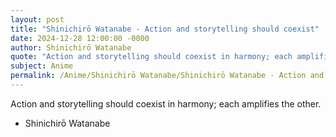```yaml
---
layout: post
title: "Shinichirō Watanabe - Action and storytelling should coexist"
date: 2024-12-28 12:00:00 -0000
author: Shinichirō Watanabe
quote: "Action and storytelling should coexist in harmony; each amplifies the other."
subject: Anime
permalink: /Anime/Shinichirō Watanabe/Shinichirō Watanabe - Action and storytelling should coexist
---
```


Action and storytelling should coexist in harmony; each amplifies the other.

- Shinichirō Watanabe

